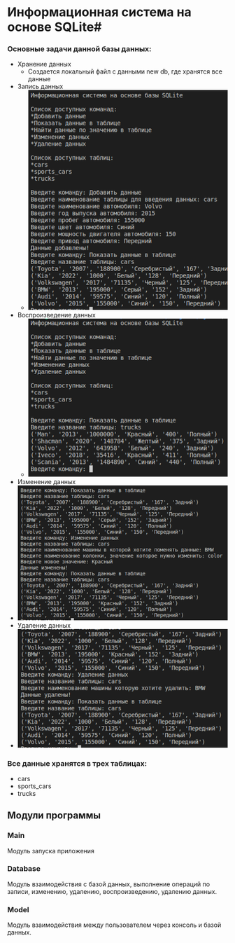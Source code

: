# Информационная система на основе SQLite#

### Основные задачи данной базы данных: 

* Хранение данных 
   * Создается локальный файл с данными new db, где хранятся все данные
* Запись данных
  * ![](add.png)
* Воспроизведение данных
  * ![](show.png)
* Изменение данных
 * ![](update.png)
* Удаление данных
 * ![](delete.png)

### Все данные хранятся в трех таблицах: 

* cars
* sports_cars
* trucks

## Модули программы 

### Main
Модуль запуска приложения

### Database
Модуль взаимодействия с базой данных, выполнение операций по записи, изменению, удалению, воспроизведению, удалению данных.

### Model
Модуль взаимодействия между пользователем через консоль и базой данных.

